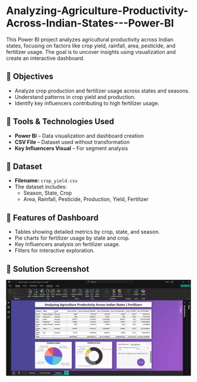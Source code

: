 # Analyzing-Agriculture-Productivity-Across-Indian-States---Power-BI
This Power BI project analyzes agricultural productivity across Indian states, focusing on factors like crop yield, rainfall, area, pesticide, and fertilizer usage. The goal is to uncover insights using visualization and create an interactive dashboard.

## 🎯 Objectives
- Analyze crop production and fertilizer usage across states and seasons.
- Understand patterns in crop yield and production.
- Identify key influencers contributing to high fertilizer usage.

## 🧰 Tools & Technologies Used
- **Power BI** – Data visualization and dashboard creation  
- **CSV File** – Dataset used without transformation  
- **Key Influencers Visual** – For segment analysis

## 📁 Dataset
- **Filename:** `crop_yield.csv`  
- The dataset includes:  
  - Season, State, Crop  
  - Area, Rainfall, Pesticide, Production, Yield, Fertilizer  

## 📌 Features of Dashboard
- Tables showing detailed metrics by crop, state, and season.
- Pie charts for fertilizer usage by state and crop.
- Key Influencers analysis on fertilizer usage.
- Filters for interactive exploration.

## 📸 Solution Screenshot
![Power BI Dashboard Screenshot](https://github.com/tanvipohankar-004/Analyzing-Agriculture-Productivity-Across-Indian-States---Power-BI---Week-3/blob/main/pbix_edunet_week3.png)

